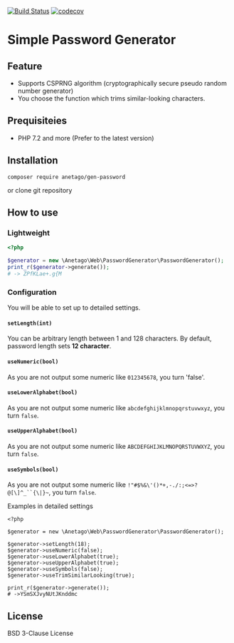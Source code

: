 [![Build Status](https://travis-ci.org/Anetago/PasswordGenerator.svg?branch=master)](https://travis-ci.org/Anetago/PasswordGenerator)
[![codecov](https://codecov.io/gh/Anetago/PasswordGenerator/branch/master/graph/badge.svg)](https://codecov.io/gh/Anetago/PasswordGenerator)

# Simple Password Generator


## Feature
- Supports CSPRNG algorithm (cryptographically secure pseudo random number generator)
- You choose the function which trims similar-looking characters.

## Prequisiteies
- PHP 7.2 and more (Prefer to the latest version)

## Installation

```
composer require anetago/gen-password
```
or clone git repository

## How to use

### Lightweight
```php
<?php

$generator = new \Anetago\Web\PasswordGenerator\PasswordGenerator();
print_r($generator->generate());
# -> ZPfKLae+.g{M
```

### Configuration
You will be able to set up to detailed settings.

#### ```setLength(int)```
You can be arbitrary length between 1 and 128 characters. By default, password length sets **12 character**.

#### ```useNumeric(bool)```
As you are not output some numeric like `012345678`, you turn 'false'.

#### ```useLowerAlphabet(bool)```
As you are not output some numeric like `abcdefghijklmnopqrstuvwxyz`, you turn `false`.

#### ```useUpperAlphabet(bool)```
As you are not output some numeric like `ABCDEFGHIJKLMNOPQRSTUVWXYZ`, you turn `false`.

#### ```useSymbols(bool)```
As you are not output some numeric like `!"#$%&\'()*+,-./:;<=>?@[\]^_``{\|}~`, you turn `false`.


Examples in detailed settings
```
<?php

$generator = new \Anetago\Web\PasswordGenerator\PasswordGenerator();

$generator->setLength(18);
$generator->useNumeric(false);
$generator->useLowerAlphabet(true);
$generator->useUpperAlphabet(true);
$generator->useSymbols(false);
$generator->useTrimSimilarLooking(true);

print_r($generator->generate());
# ->YSmSXJvyNUtJKnddmc
```

## License
BSD 3-Clause License
